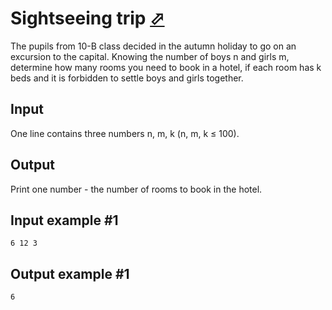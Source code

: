 # Sightseeing trip [⬀](https://www.e-olymp.com/en/problems/7460)

The pupils from 10-B class decided in the autumn holiday to go on an excursion to the capital. Knowing the number of boys n and girls m, determine how many rooms you need to book in a hotel, if each room has k beds and it is forbidden to settle boys and girls together.

## Input
One line contains three numbers n, m, k (n, m, k ≤ 100).

## Output
Print one number - the number of rooms to book in the hotel.

## Input example #1
```
6 12 3
```

## Output example #1
```
6
```
